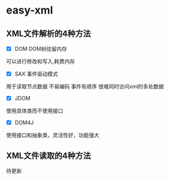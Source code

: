 # easy-xml

## XML文件解析的4种方法

- [x] DOM DOM树驻留内存

可以进行修改和写入,耗费内存
- [x] SAX 事件驱动模式

用于读取节点数据 不易编码 事件有顺序 很难同时访问xml的多处数据
- [x] JDOM

使用具体类而不使用接口
- [x] DOM4J

使用接口和抽象类，灵活性好，功能强大

## XML文件读取的4种方法

待更新